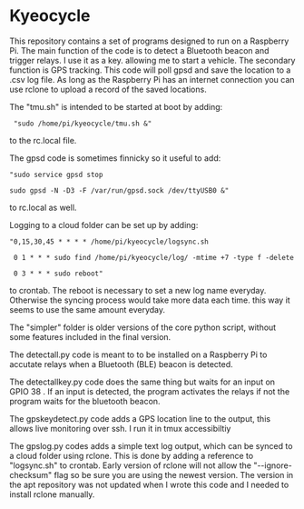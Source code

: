 # Kyeocycle
This repository contains a set of programs designed to run on a Raspberry Pi. The main function of the code is to detect a Bluetooth beacon and trigger relays. I use it as a key. allowing me to start a vehicle. The secondary function is GPS tracking.  This code will poll gpsd and save the location to a .csv log file. As long as the Raspberry Pi has an internet connection you can use rclone to upload a record of the saved locations. 

The "tmu.sh" is intended to be started at boot by adding:

     "sudo /home/pi/kyeocycle/tmu.sh &"

to the rc.local file. 

The gpsd code is sometimes finnicky so it useful to add:

    "sudo service gpsd stop
 
    sudo gpsd -N -D3 -F /var/run/gpsd.sock /dev/ttyUSB0 &"
 
 to rc.local as well.
 
Logging to a cloud folder can be set up by adding:
 
    "0,15,30,45 * * * * /home/pi/kyeocycle/logsync.sh
  
     0 1 * * * sudo find /home/pi/kyeocycle/log/ -mtime +7 -type f -delete
  
     0 3 * * * sudo reboot"
  
 to crontab. The reboot is necessary to set a new log name everyday. Otherwise the syncing process would take more data each time. this way it seems to use the same amount everyday.


The "simpler" folder is older versions of the core python script, without some features included in the final version.

The detectall.py  code is meant to to be installed on a Raspberry Pi to accutate relays when a Bluetooth (BLE) beacon is detected.

The detectallkey.py code does the same thing but waits for an input on GPIO 38 . If an input is detected, the program activates the relays if not the program waits for the bluetooth beacon.  

The gpskeydetect.py code adds a GPS location line to the output, this allows live monitoring over ssh. I run it in tmux accessibiltiy

The gpslog.py codes adds a simple text log output, which can be synced to a cloud folder using rclone. This is done by adding a reference to "logsync.sh" to crontab. Early version of rclone will not allow the "--ignore-checksum" flag so be sure you are using the newest version. The version in the apt repository was not updated when I wrote this code and I needed to install rclone manually.


